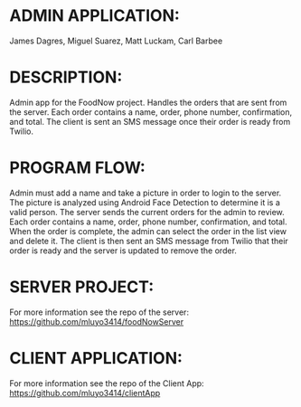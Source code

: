 ADMIN APPLICATION:
========

James Dagres,
Miguel Suarez,
Matt Luckam, 
Carl Barbee

DESCRIPTION:
=============

Admin app for the FoodNow project. Handles the orders that are sent from 
the server. Each order contains a name, order, phone number, confirmation, and total. 
The client is sent an SMS message once their order is ready from Twilio.

PROGRAM FLOW:
=============

Admin must add a name and take a picture in order to login to the server. The 
picture is analyzed using Android Face Detection to determine it is a valid person.
The server sends the current orders for the admin to review. Each order contains
a name, order, phone number, confirmation, and total. When the order is complete,
the admin can select the order in the list view and delete it. The client is then
sent an SMS message from Twilio that their order is ready and the server is updated
to remove the order.

SERVER PROJECT:
=============

For more information see the repo of the server:
https://github.com/mluyo3414/foodNowServer

CLIENT APPLICATION:
=============

For more information see the repo of the Client App:
https://github.com/mluyo3414/clientApp
